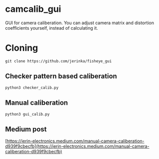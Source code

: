 #  camcalib_gui
GUI for camera caliberation. You can adjust camera matrix and distortion coefficients yourself, instead of calculating it. 

# Cloning
```git clone https://github.com/jerinka/fisheye_gui```

## Checker pattern based caliberation
```python3 checker_calib.py```

## Manual caliberation
```python3 gui_calib.py```

## Medium post
[https://jerin-electronics.medium.com/manual-camera-caliberation-d939f9cbecfb](https://jerin-electronics.medium.com/manual-camera-caliberation-d939f9cbecfb)
